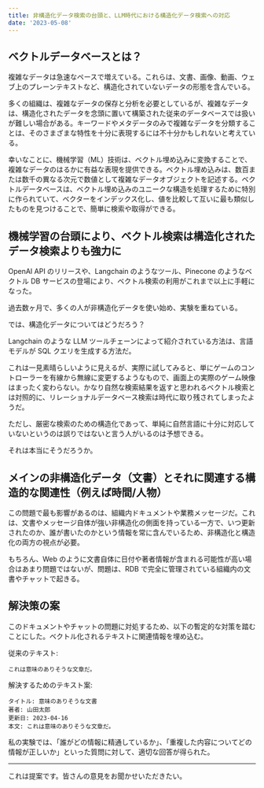 ```yaml
---
title: 非構造化データ検索の台頭と、LLM時代における構造化データ検索への対応
date: '2023-05-08'
---
```


## ベクトルデータベースとは？

複雑なデータは急速なペースで増えている。これらは、文書、画像、動画、ウェブ上のプレーンテキストなど、構造化されていないデータの形態を含んでいる。

多くの組織は、複雑なデータの保存と分析を必要としているが、複雑なデータは、構造化されたデータを念頭に置いて構築された従来のデータベースでは扱いが難しい場合がある。キーワードやメタデータのみで複雑なデータを分類することは、そのさまざまな特性を十分に表現するには不十分かもしれないと考えている。

幸いなことに、機械学習（ML）技術は、ベクトル埋め込みに変換することで、複雑なデータのはるかに有益な表現を提供できる。ベクトル埋め込みは、数百または数千の異なる次元で数値として複雑なデータオブジェクトを記述する。ベクトルデータベースは、ベクトル埋め込みのユニークな構造を処理するために特別に作られていて、ベクターをインデックス化し、値を比較して互いに最も類似したものを見つけることで、簡単に検索や取得ができる。

## 機械学習の台頭により、ベクトル検索は構造化されたデータ検索よりも強力に

OpenAI API のリリースや、Langchain のようなツール、Pinecone のようなベクトル DB サービスの登場により、ベクトル検索の利用がこれまで以上に手軽になった。

過去数ヶ月で、多くの人が非構造化データを使い始め、実験を重ねている。

では、構造化データについてはどうだろう？

Langchain のような LLM ツールチェーンによって紹介されている方法は、言語モデルが SQL クエリを生成する方法だ。

これは一見素晴らしいように見えるが、実際に試してみると、単にゲームのコントローラーを有線から無線に変更するようなもので、画面上の実際のゲーム映像はまったく変わらない。かなり自然な検索結果を返すと思われるベクトル検索とは対照的に、リレーショナルデータベース検索は時代に取り残されてしまったようだ。

ただし、厳密な検索のための構造化であって、単純に自然言語に十分に対応していないというのは誤りではないと言う人がいるのは予想できる。

それは本当にそうだろうか。

## メインの非構造化データ（文書）とそれに関連する構造的な関連性（例えば時間/人物）

この問題で最も影響があるのは、組織内ドキュメントや業務メッセージだ。これは、文書やメッセージ自体が強い非構造化の側面を持っている一方で、いつ更新されたのか、誰が書いたのかという情報を常に含んでいるため、非構造化と構造化の両方の視点が必要。

もちろん、Web のように文書自体に日付や著者情報が含まれる可能性が高い場合はあまり問題ではないが、問題は、RDB で完全に管理されている組織内の文書やチャットで起きる。

## 解決策の案

このドキュメントやチャットの問題に対処するため、以下の暫定的な対策を踏むことにした。ベクトル化されるテキストに関連情報を埋め込む。

従来のテキスト:

```
これは意味のありそうな文章だ。
```

解決するためのテキスト案:

```
タイトル: 意味のありそうな文書
著者: 山田太郎
更新日: 2023-04-16
本文: これは意味のありそうな文章だ。
```

私の実験では、「誰がどの情報に精通しているか」、「重複した内容についてどの情報が正しいか」といった質問に対して、適切な回答が得られた。

---

これは提案です。皆さんの意見をお聞かせいただきたい。
